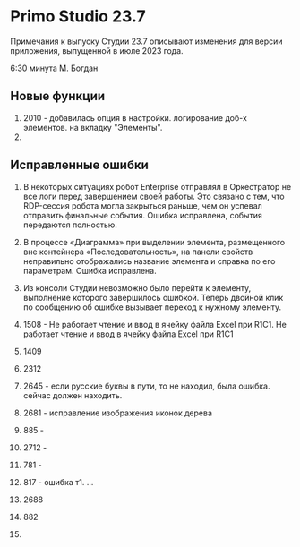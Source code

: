# Primo Studio 23.7
Примечания к выпуску Студии 23.7 описывают изменения для версии приложения, выпущенной в июле 2023 года.

6:30 минута М. Богдан

## Новые функции 
1.  2010 - добавилась опция в настройки. логирование доб-х элементов. на вкладку "Элементы". 
2.  

## Исправленные ошибки
1. В некоторых ситуациях робот Enterprise отправлял в Оркестратор не все логи перед завершением своей работы. Это связано с тем, что RDP-сессия робота могла закрыться раньше, чем он успевал отправить финальные события. Ошибка исправлена, события передаются полностью.
1. В процессе «Диаграмма» при выделении элемента, размещенного вне контейнера «Последовательность», на панели свойств неправильно отображались название элемента и справка по его параметрам. Ошибка исправлена.
1. Из консоли Студии невозможно было перейти к элементу, выполнение которого завершилось ошибкой. Теперь двойной клик по сообщению об ошибке вызывает переход к нужному элементу.


1. 1508 - Не работает чтение и ввод в ячейку файла Excel при R1C1. Не работает чтение и ввод в ячейку файла Excel при R1C1


1. 1409
5. 2312
6. 2645 - если русские буквы в пути, то не находил, была ошибка. сейчас должен находить.
7. 2681 - исправление изображения иконок дерева
8. 885 -
9. 2712 -
10. 781 - 
11. 817 - ошибка т1. ...  
12. 2688
13. 882
14. 
